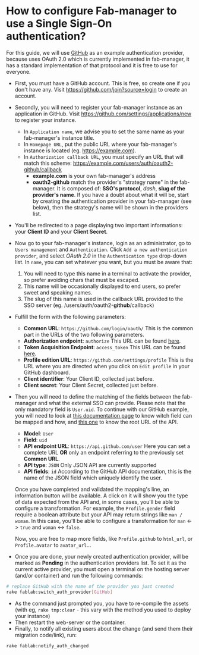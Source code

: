 # How to configure Fab-manager to use a Single Sign-On authentication?

For this guide, we will use [GitHub](https://developer.github.com/v3/oauth/) as an example authentication provider, because uses OAuth 2.0 which is currently implemented in fab-manager, it has a standard implementation of that protocol and it is free to use for everyone.

- First, you must have a GitHub account. This is free, so create one if you don't have any.
  Visit https://github.com/join?source=login to create an account.

- Secondly, you will need to register your fab-manager instance as an application in GitHub.
  Visit https://github.com/settings/applications/new to register your instance.
  - In `Application name`, we advise you to set the same name as your fab-manager's instance title.
  - In `Homepage URL`, put the public URL where your fab-manager's instance is located (eg. https://example.com).
  - In `Authorization callback URL`, you must specify an URL that will match this scheme: https://example.com/users/auth/oauth2-github/callback 
    - **example.com** is your own fab-manager's address
    - **oauth2-github** match the provider's "strategy name" in the fab-manager. 
      It is composed of: **SSO's protocol**, _dash_, **slug of the provider's name**. 
      If you have a doubt about what it will be, start by creating the authentication provider in your fab-manager (see below), then the strategy's name will be shown in the providers list.
  
- You'll be redirected to a page displaying two important informations: your **Client ID** and your **Client Secret**.

- Now go to your fab-manager's instance, login as an administrator, go to `Users management` and `Authentication`.
  Click `Add a new authentication provider`, and select _OAuth 2.0_ in the `Authentication type` drop-down list.
  In `name`, you can set whatever you want, but you must be aware that:
  1. You will need to type this name in a terminal to activate the provider, so prefer avoiding chars that must be escaped.
  2. This name will be occasionally displayed to end users, so prefer sweet and speaking names.
  3. The slug of this name is used in the callback URL provided to the SSO server (eg. /users/auth/oauth2-**github**/callback)

- Fulfill the form with the following parameters:
  - **Common URL**: `https://github.com/login/oauth/` This is the common part in the URLs of the two following parameters.
  - **Authorization endpoint**: `authorize` This URL can be found [here](https://developer.github.com/v3/oauth/).
  - **Token Acquisition Endpoint**: `access_token` This URL can be found [here](https://developer.github.com/v3/oauth/). 
  - **Profile edition URL**: `https://github.com/settings/profile` This is the URL where you are directed when you click on `Edit profile` in your GitHub dashboard.
  - **Client identifier**: Your Client ID, collected just before.
  - **Client secret**: Your Client Secret, collected just before.

- Then you will need to define the matching of the fields between the fab-manager and what the external SSO can provide.
  Please note that the only mandatory field is `User.uid`.
  To continue with our GitHub example, you will need to look at [this documentation page](https://developer.github.com/v3/users/#get-the-authenticated-user) to know witch field can be mapped and how, and [this one](https://developer.github.com/v3/) to know the root URL of the API.
  - **Model**: `User`
  - **Field**: `uid`
  - **API endpoint URL**: `https://api.github.com/user` Here you can set a complete URL **OR** only an endpoint referring to the previously set **Common URL**.
  - **API type**: `JSON` Only JSON API are currently supported
  - **API fields**: `id` According to the GitHub API documentation, this is the name of the JSON field which uniquely identify the user.
  
  Once you have completed and validated the mapping's line, an information button will be available. 
  A click on it will show you the type of data expected from the API and, in some cases, you'll be able to configure a transformation.
  For example, the `Profile.gender` field require a boolean attribute but your API may return strings like `man / woman`.
  In this case, you'll be able to configure a transformation for `man` <-> `true` and `woman` <-> `false`.
  
  Now, you are free to map more fields, like `Profile.github` to `html_url`, or `Profile.avatar` to `avatar_url`...

- Once you are done, your newly created authentication provider, will be marked as **Pending** in the authentication providers list.
  To set it as the current active provider, you must open a terminal on the hosting server (and/or container) and run the following commands:
  
```bash
# replace GitHub with the name of the provider you just created
rake fablab:switch_auth_provider[GitHub]
```

- As the command just prompted you, you have to re-compile the assets (with eg, `rake tmp:clear` - this vary with the method you used to deploy your instance)
- Then restart the web-server or the container.
- Finally, to notify all existing users about the change (and send them their migration code/link), run:
```bash
rake fablab:notify_auth_changed
```
